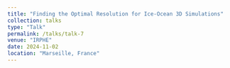 ```yaml
---
title: "Finding the Optimal Resolution for Ice-Ocean 3D Simulations"
collection: talks
type: "Talk"
permalink: /talks/talk-7
venue: "IRPHE"
date: 2024-11-02
location: "Marseille, France"
---
```






